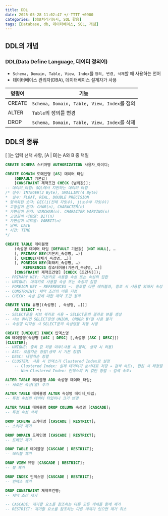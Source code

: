 ```yaml
---
title: DDL
date: 2025-05-28 11:02:47 +/-TTTT +0900
categories: [정보처리기능사, SQL 활용]
tags: [Database, db, 데이터베이스, SQL, 개념]
---
```


## DDL의 개념
### DDL(Data Define Language, 데이터 정의어)
* `Schema, Domain, Table, View, Index`를 `정의, 변경, 삭제`할 때 사용하는 언어
* 데이터베이스 관리자(DBA), 데이터베이스 설계자가 사용

|명령어|기능|
|------|---|
|CREATE|`Schema, Domain, Table, View, Index`를 정의|
|ALTER|`Table`의 정의를 변경|
|DROP|`Schema, Domain, Table, View, Index`를 삭제|

## DDL의 종류
[ ]는 입력 선택 사항, [A | B]는 A와 B 중 택일
```sql
CREATE SCHEMA 스키마명 AUTHORIZATION 사용자_아이디;
```
```sql
CREATE DOMAIN 도메인명 [AS] 데이터_타입
    [DEFAULT 기본값]
    [CONSTRAINT 제약조건 CHECK (범위값)];
-- 데이터_타입: SQL에서 지원하는 데이터 타입
/* 정수: INTEGER(2 Byte), SMALLINT(4 Byte)
*  실수: FLOAT, REAL, DOUBLE PRECISION
* 형식화된 숫자: DEC(i(전체 자릿수), j(소수부 자릿수))
* 고정길이 문자: CHAR(n), CHARACTER(n)
* 가변길이 문자: VARCHAR(n). CHARACTER VARYING(n)
* 고정길이 비트열: BIT(n)
* 가변길이 비트열: VARBIT(n)
* 날짜: DATE
* 시간: TIME
*/
```
```sql
CREATE TABLE 테이블명
    (속성명 데이터_타입 [DEFAULT 기본값] [NOT NULL], …
    [, PRIMARY KEY(기본키_속성명, …)]
    [, UNIQUE(대체키_속성명, …)]
    [, FOREIGN KEY(외래키_속성명, …)
        REFERENCES 참조테이블(기본키_속성명, …)]
    [CONSTRAINT 제약조건명] [CHECK (조건식)]);
-- PRIMARY KEY: 기본키로 사용할 속성 또는 속성의 집합
-- UNIQUE: 대체키로 사용할 속성 또는 속성의 집합
-- FOREIGN KEY ~ REFERENCES ~: 참조할 다른 테이블과, 참조 시 사용할 외래키 속성
-- CONSTRAINT: 제약 조건의 이름 지정
-- CHECK: 속성 값에 대한 제약 조건 정의
```
```sql
CREATE VIEW 뷰명[(속성명[ , 속성명, …])]
    AS SELECT ~;
-- SELECT문을 서브 쿼리로 사용 → SELECT문의 결과로 뷰를 생성
-- 서브 쿼리인 SELECT문엔 UNION, ORDER BY절 사용 불가
-- 속성명 미작성 시 SELECT문의 속성명을 자동 사용
```
```sql
CREATE [UNIQUE] INDEX 인덱스명
ON 테이블명(속성명 [ASC | DESC] [,속성명 [ASC | DESC]])
[CLUSTER];
-- UNIQUE: 중복 값 허용 여부(사용 시 불허, 생략 시 허용)
-- ASC: 오름차순 정렬(생략 시 기본 정렬)
-- DESC: 내림차순 정렬
-- CLUSTER: 사용 시 인덱스가 Clustered Index로 설정
    -- Clustered Index: 실제 데이터가 순서대로 저장 → 검색 속도↑, 편집 시 재정렬 필요
    -- Non-Clustered Index: 인덱스의 키 값만 정렬 → 검색 속도↓
```
```sql
ALTER TABLE 테이블명 ADD 속성명 데이터_타입;
-- 새로운 속성(열) 추가

ALTER TABLE 테이블명 ALTER 속성명 데이터_타입;
-- 특정 속성의 데이터 타입이나 크기 변경

ALTER TABLE 테이블명 DROP COLUMN 속성명 [CASCADE];
-- 특정 속성 삭제
```
```sql
DROP SCHEMA 스키마명 [CASCADE | RESTRICT];
-- 스키마 제거

DROP DOMAIN 도메인명 [CASCADE | RESTRICT];
-- 도메인 제거

DROP TABLE 테이블명 [CASCADE | RESTRICT];
-- 테이블 제거

DROP VIEW 뷰명 [CASCADE | RESTRICT];
-- 뷰 제거

DROP INDEX 인덱스명 [CASCADE | RESTRICT];
-- 인덱스 제거

DROP CONSTRAINT 제약조건명;
-- 제약 조건 제거

-- CASCADE: 제거할 요소를 참조하는 다른 모든 개체를 함께 제거
-- RESTRICT: 제거할 요소를 참조하는 다른 개체가 있으면 제거 취소
```